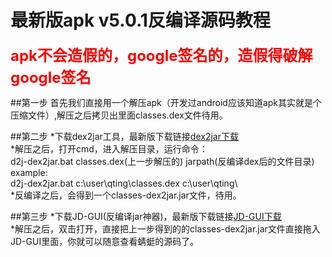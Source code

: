 
# 最新版apk v5.0.1反编译源码教程

<b><font size="5" color="red">apk不会造假的，google签名的，造假得破解google签名</font></b>

##第一步
首先我们直接用一个解压apk（开发过android应该知道apk其实就是个压缩文件）,解压之后拷贝出里面classes.dex文件待用。

##第二步
*下载dex2jar工具，最新版下载链接[dex2jar下载](http://sourceforge.net/projects/dex2jar/)</br>
*解压之后，打开cmd，进入解压目录，运行命令：</br>
d2j-dex2jar.bat classes.dex(上一步解压的) jarpath(反编译dex后的文件目录)</br>
example:</br>
d2j-dex2jar.bat c:\user\qting\classes.dex c:\user\qting\ </br>
*反编译之后，会得到一个classes-dex2jar.jar文件，待用。</br>

##第三步
*下载JD-GUI(反编译jar神器)，最新版下载链接[JD-GUI下载](http://www.softpedia.com/get/Programming/Debuggers-Decompilers-Dissasemblers/JD-GUI.shtml)</br>
*解压之后，双击打开，直接把上一步得到的的classes-dex2jar.jar文件直接拖入JD-GUI里面，你就可以随意查看蜻蜓的源码了。</br>


